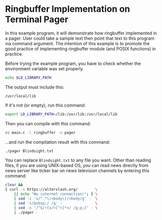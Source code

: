 # Ringbuffer Implementation on Terminal Pager

In this example program, it will demonstrate how ringbuffer implemented in a
pager. User could take a sample text then point that text to this program via
command argument. The intention of this example is to promote the good practice
of implementing ringbuffer module (and POSIX functions) in practice.

Before trying the example program, you have to check whether the environment
variable was set properly.

```bash
echo $LD_LIBRARY_PATH
```

The output must include this:

```
/usr/local/lib
```

If it's not (or empty), run this command:

```bash
export LD_LIBRARY_PATH=/lib:/usr/lib:/usr/local/lib
```

Then you can compile with this command:

```bash
cc main.c -l ringbuffer -o pager
```

...and run the compilation result with this command:

```bash
./pager Blindsight.txt
```

You can replace `Blindsight.txt` to any file you want. Other than reading files,
if you are using UNIX-based OS, you can read news directly from news server like
ticker bar on news television channels by entering this command:

```bash
clear &&
{ curl -s https://alterslash.org/        \
    || echo "No internet connection!"; } \
    | sed -z 's/^.*\(<body\)/<body/g' -  \
	| sed 's/&nbsp;/ /g' -               \
	| sed -n '/^$/!{s/<[^>]*>/ /g;p;}' - \
	| ./pager -
```
